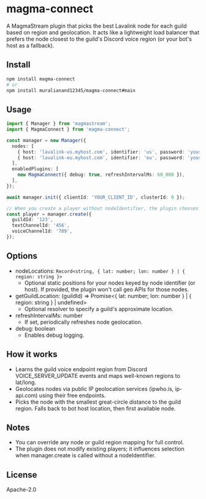 # magma-connect

A MagmaStream plugin that picks the best Lavalink node for each guild based on region and geolocation. It acts like a lightweight load balancer that prefers the node closest to the guild's Discord voice region (or your bot's host as a fallback).

## Install

```bash
npm install magma-connect
# or
npm install muralianand12345/magma-connect#main
```

## Usage

```ts
import { Manager } from 'magmastream';
import { MagmaConnect } from 'magma-connect';

const manager = new Manager({
  nodes: [
    { host: 'lavalink-us.myhost.com', identifier: 'us', password: 'youshallnotpass' },
    { host: 'lavalink-eu.myhost.com', identifier: 'eu', password: 'youshallnotpass' },
  ],
  enabledPlugins: [
    new MagmaConnect({ debug: true, refreshIntervalMs: 60_000 }),
  ],
});

await manager.init({ clientId: 'YOUR_CLIENT_ID', clusterId: 0 });

// When you create a player without nodeIdentifier, the plugin chooses the nearest node automatically
const player = manager.create({
  guildId: '123',
  textChannelId: '456',
  voiceChannelId: '789',
});
```

## Options

- nodeLocations: `Record<string, { lat: number; lon: number } | { region: string }>`
  - Optional static positions for your nodes keyed by node identifier (or host). If provided, the plugin won't call geo APIs for those nodes.
- getGuildLocation: (guildId) => Promise<{ lat: number; lon: number } | { region: string } | undefined>
  - Optional resolver to specify a guild's approximate location.
- refreshIntervalMs: number
  - If set, periodically refreshes node geolocation.
- debug: boolean
  - Enables debug logging.

## How it works

- Learns the guild voice endpoint region from Discord VOICE_SERVER_UPDATE events and maps well-known regions to lat/long.
- Geolocates nodes via public IP geolocation services (ipwho.is, ip-api.com) using their free endpoints.
- Picks the node with the smallest great-circle distance to the guild region. Falls back to bot host location, then first available node.

## Notes

- You can override any node or guild region mapping for full control.
- The plugin does not modify existing players; it influences selection when manager.create is called without a nodeIdentifier.

## License

Apache-2.0
